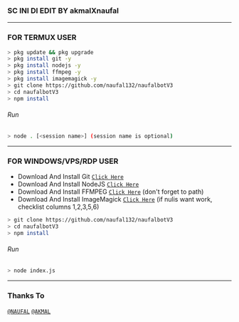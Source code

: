 ### SC INI DI EDIT BY akmalXnaufal

---------

### FOR TERMUX USER
```bash
> pkg update && pkg upgrade
> pkg install git -y
> pkg install nodejs -y
> pkg install ffmpeg -y
> pkg install imagemagick -y
> git clone https://github.com/naufal132/naufalbotV3
> cd naufalbotV3
> npm install
```
###### Run
```bash
> node . [<session name>] (session name is optional)
```

---------

### FOR WINDOWS/VPS/RDP USER
* Download And Install Git [`Click Here`](https://git-scm.com/downloads) <br>
* Download And Install NodeJS [`Click Here`](https://nodejs.org/en/download) <br>
* Download And Install FFMPEG [`Click Here`](https://ffmpeg.org/download.html) (don't forget to path) 
* Download And Install ImageMagick [`Click Here`](https://imagemagick.org/script/download.php) (if nulis want work,  checklist columns 1,2,3,5,6) 
```bash
> git clone https://github.com/naufal132/naufalbotV3
> cd naufalbotV3
> npm install
```
###### Run
```bash
> node index.js
```
--------------

### Thanks To 
[`@NAUFAL`](wa.me/6285157160906)
[`@AKMAL`](wa.me/6281212083401)
